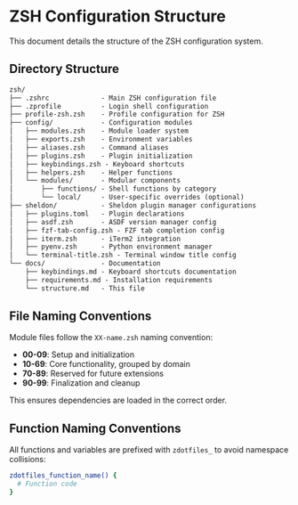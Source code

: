 # ZSH Configuration Structure

This document details the structure of the ZSH configuration system.

## Directory Structure

```markdown
zsh/
├── .zshrc             - Main ZSH configuration file
├── .zprofile          - Login shell configuration
├── profile-zsh.zsh    - Profile configuration for ZSH
├── config/            - Configuration modules
│   ├── modules.zsh    - Module loader system
│   ├── exports.zsh    - Environment variables
│   ├── aliases.zsh    - Command aliases
│   ├── plugins.zsh    - Plugin initialization
│   ├── keybindings.zsh - Keyboard shortcuts
│   ├── helpers.zsh    - Helper functions
│   └── modules/       - Modular components
│       ├── functions/ - Shell functions by category
│       └── local/     - User-specific overrides (optional)
├── sheldon/           - Sheldon plugin manager configurations
│   ├── plugins.toml   - Plugin declarations
│   ├── asdf.zsh       - ASDF version manager config
│   ├── fzf-tab-config.zsh - FZF tab completion config
│   ├── iterm.zsh      - iTerm2 integration
│   ├── pyenv.zsh      - Python environment manager
│   └── terminal-title.zsh - Terminal window title config
└── docs/              - Documentation
    ├── keybindings.md - Keyboard shortcuts documentation
    ├── requirements.md - Installation requirements
    └── structure.md   - This file
```

## File Naming Conventions

Module files follow the `XX-name.zsh` naming convention:

- **00-09**: Setup and initialization
- **10-69**: Core functionality, grouped by domain
- **70-89**: Reserved for future extensions
- **90-99**: Finalization and cleanup

This ensures dependencies are loaded in the correct order.

## Function Naming Conventions

All functions and variables are prefixed with `zdotfiles_` to avoid namespace collisions:

```zsh
zdotfiles_function_name() {
  # Function code
}
```
